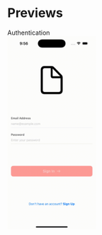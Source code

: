 # Previews
Authentication<br>
<img src="https://github.com/devrun2016/Previews/blob/main/auth.gif" width=200>
